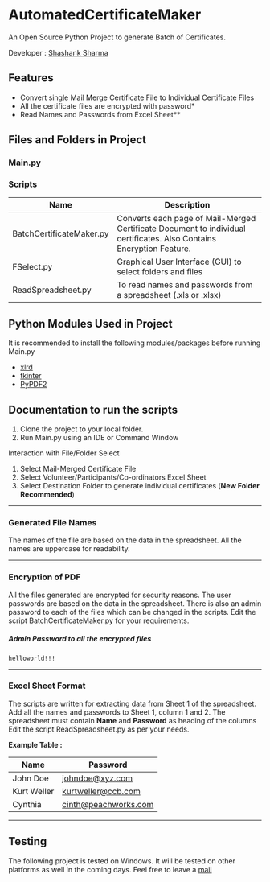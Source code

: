 # AutomatedCertificateMaker

An Open Source Python Project to generate Batch of Certificates. 

Developer  : [Shashank Sharma](mailto:shashankrnr32@gmail.com)
 

## Features
- Convert single Mail Merge Certificate File to Individual Certificate Files
- All the certificate files are encrypted with password*
- Read Names and Passwords from Excel Sheet**

## Files and Folders in Project
### Main.py 
### Scripts

| Name |Description  |
|--|--|
| BatchCertificateMaker.py | Converts each page of Mail-Merged Certificate Document to individual certificates. Also Contains Encryption Feature.|
|FSelect.py|Graphical User Interface (GUI) to select folders and files|
| ReadSpreadsheet.py | To read names and passwords from a spreadsheet (.xls or .xlsx)|

## Python Modules Used in Project
It is recommended to install the following modules/packages before running Main.py

-  [xlrd](https://pypi.org/project/xlrd/)
- [tkinter](https://docs.python.org/2/library/tkinter.html)
- [PyPDF2](https://pypi.org/project/PyPDF2/)

## Documentation to run the scripts
1. Clone the project to your local folder. 
2. Run Main.py using an IDE or Command Window

Interaction with File/Folder Select

1. Select Mail-Merged Certificate File
2. Select Volunteer/Participants/Co-ordinators Excel Sheet
3. Select Destination Folder to generate individual certificates (**New Folder Recommended**) 

---
### Generated File Names
The names of the file are based on the data in the spreadsheet. All the names are uppercase for readability. 

---
### Encryption of PDF
All the files generated are encrypted for security reasons. The user passwords are based on the data in the spreadsheet. There is also an admin password to each of the files which can be changed in the scripts. 
Edit the script BatchCertificateMaker.py for your requirements.

##### Admin Password to all the encrypted files
    helloworld!!!
---
### Excel Sheet Format
The scripts are written for extracting data from Sheet 1 of the spreadsheet. Add all the names and passwords to Sheet 1, column 1 and 2. The spreadsheet must contain **Name** and **Password** as heading of the columns
Edit the script ReadSpreadsheet.py as per your needs. 

**Example Table :**

| Name | Password  |
|--|--|
|John Doe | johndoe@xyz.com |
|Kurt Weller|kurtweller@ccb.com|
|Cynthia|cinth@peachworks.com|

---
## Testing 
The following project is tested on Windows. It will be tested on other platforms as well in the coming days. Feel free to leave a [mail
](mailto:shashankrnr32@gmail.com)